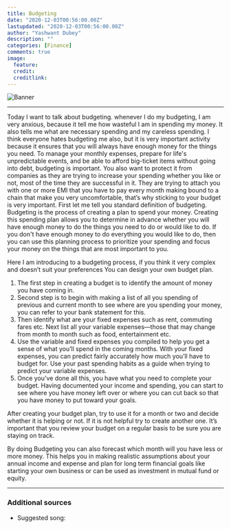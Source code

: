```yaml
---
title: Budgeting
date: "2020-12-03T00:56:00.00Z"
lastupdated: "2020-12-03T00:56:00.00Z"
author: "Yashwant Dubey"
description: ""
categories: [Finance]
comments: true
image:
  feature: 
  credit: 
  creditlink: 
---
```


![Banner]()

---

Today I want to talk about budgeting. whenever I do my budgeting, I am very anxious, because it tell me how wasteful I am in spending my money. It also tells me what are necessary spending and my careless spending. I think everyone hates budgeting me also, but it is very important activity because it ensures that you will always have enough money for the things you need. To manage your monthly expenses, prepare for life's unpredictable events, and be able to afford big-ticket items without going into debt, budgeting is important. You also want to protect it from companies as they are trying to increase your spending whether you like or not, most of the time they are successful in it. They are trying to attach you with one or more EMI that you have to pay every month making bound to a chain that make you very uncomfortable, that’s why sticking to your budget is very important. First let me tell you standard definition of budgeting. Budgeting is the process of creating a plan to spend your money. Creating this spending plan allows you to determine in advance whether you will have enough money to do the things you need to do or would like to do. If you don't have enough money to do everything you would like to do, then you can use this planning process to prioritize your spending and focus your money on the things that are most important to you. 

Here I am introducing to a budgeting process, if you think it very complex and doesn’t suit your preferences You can design your own budget plan.

1. The first step in creating a budget is to identify the amount of money you have coming in. 
2. Second step is to begin with making a list of all you spending of previous and current month to see where are you spending your money, you can refer to your bank statement for this. 
3. Then identify what are your fixed expenses such as rent, commuting fares etc. Next list all your variable expenses—those that may change from month to month such as food, entertainment etc. 
4. Use the variable and fixed expenses you compiled to help you get a sense of what you’ll spend in the coming months. With your fixed expenses, you can predict fairly accurately how much you’ll have to budget for. Use your past spending habits as a guide when trying to predict your variable expenses.
5. Once you’ve done all this, you have what you need to complete your budget. Having documented your income and spending, you can start to see where you have money left over or where you can cut back so that you have money to put toward your goals.

After creating your budget plan, try to use it for a month or two and decide whether it is helping or not. If it is not helpful try to create another one. It’s important that you review your budget on a regular basis to be sure you are staying on track.

By doing Budgeting you can also forecast which month will you have less or more money. This helps you in making realistic assumptions about your annual income and expense and plan for long term financial goals like starting your own business or can be used as investment in mutual fund or equity.

---
### Additional sources

- Suggested song: 